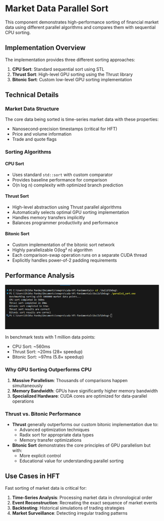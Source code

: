 # Market Data Parallel Sort

This component demonstrates high-performance sorting of financial market data using different parallel algorithms and compares them with sequential CPU sorting.

## Implementation Overview

The implementation provides three different sorting approaches:
1. **CPU Sort**: Standard sequential sort using STL
2. **Thrust Sort**: High-level GPU sorting using the Thrust library
3. **Bitonic Sort**: Custom low-level GPU sorting implementation

## Technical Details

### Market Data Structure

The core data being sorted is time-series market data with these properties:
- Nanosecond-precision timestamps (critical for HFT)
- Price and volume information
- Trade and quote flags

### Sorting Algorithms

#### CPU Sort
- Uses standard `std::sort` with custom comparator
- Provides baseline performance for comparison
- O(n log n) complexity with optimized branch prediction

#### Thrust Sort
- High-level abstraction using Thrust parallel algorithms
- Automatically selects optimal GPU sorting implementation
- Handles memory transfers implicitly
- Balances programmer productivity and performance

#### Bitonic Sort
- Custom implementation of the bitonic sort network
- Highly parallelizable O(log² n) algorithm
- Each comparison-swap operation runs on a separate CUDA thread
- Explicitly handles power-of-2 padding requirements

## Performance Analysis

![Parallel Sort Benchmark](https://github.com/Shikha-code36/cuda-hft-fundamentals/blob/main/screenshots/parallel_sort_execution.png)

In benchmark tests with 1 million data points:
- CPU Sort: ~560ms
- Thrust Sort: ~20ms (28× speedup)
- Bitonic Sort: ~97ms (5.8× speedup)

### Why GPU Sorting Outperforms CPU
1. **Massive Parallelism**: Thousands of comparisons happen simultaneously
2. **Memory Bandwidth**: GPUs have significantly higher memory bandwidth
3. **Specialized Hardware**: CUDA cores are optimized for data-parallel operations

### Thrust vs. Bitonic Performance
- **Thrust** generally outperforms our custom bitonic implementation due to:
  - Advanced optimization techniques
  - Radix sort for appropriate data types
  - Memory transfer optimizations
- **Bitonic Sort** demonstrates the core principles of GPU parallelism but with:
  - More explicit control
  - Educational value for understanding parallel sorting

## Use Cases in HFT

Fast sorting of market data is critical for:
1. **Time-Series Analysis**: Processing market data in chronological order
2. **Event Reconstruction**: Recreating the exact sequence of market events
3. **Backtesting**: Historical simulations of trading strategies
4. **Market Surveillance**: Detecting irregular trading patterns

